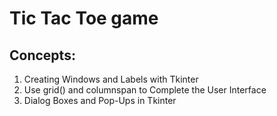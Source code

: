 # Tic Tac Toe game

## Concepts:


1. Creating Windows and Labels with Tkinter
2. Use grid() and columnspan to Complete the User Interface
3. Dialog Boxes and Pop-Ups in Tkinter
